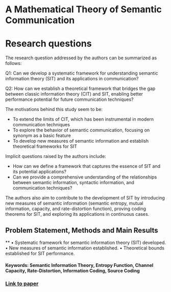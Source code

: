 # A Mathematical Theory of Semantic Communication

# Research questions
The research question addressed by the authors can be summarized as follows:

Q1: Can we develop a systematic framework for understanding semantic information theory (SIT) and its applications in communication?

Q2: How can we establish a theoretical framework that bridges the gap between classic information theory (CIT) and SIT, enabling better performance potential for future communication techniques?

The motivations behind this study seem to be:

* To extend the limits of CIT, which has been instrumental in modern communication techniques
* To explore the behavior of semantic communication, focusing on synonym as a basic feature
* To develop new measures of semantic information and establish theoretical frameworks for SIT

Implicit questions raised by the authors include:

* How can we define a framework that captures the essence of SIT and its potential applications?
* Can we provide a comprehensive understanding of the relationships between semantic information, syntactic information, and communication techniques?

The authors also aim to contribute to the development of SIT by introducing new measures of semantic information (semantic entropy, mutual information, capacity, and rate-distortion function), proving coding theorems for SIT, and exploring its applications in continuous cases.

## Problem Statement, Methods and Main Results
**
• Systematic framework for semantic information theory (SIT) developed.
• New measures of semantic information established.
• Theoretical bounds established for SIT performance.

#### Keywords: Semantic Information Theory, Entropy Function, Channel Capacity, Rate-Distortion, Information Coding, Source Coding
### [Link to paper](https://arxiv.org/abs/2401.13387v2)

